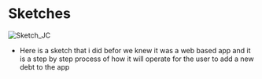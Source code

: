 # Sketches

![Sketch_JC](https://user-images.githubusercontent.com/123515727/224526896-384c1a37-32d8-4753-a3e5-93f7985dc2ca.jpg)

- Here is a sketch that i did befor we knew it was a web based app and it is a step by step process of how it will operate for the user to add a new debt to the app
